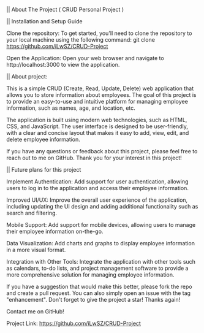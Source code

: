 || About The Project ( CRUD Personal Project )

|| Installation and Setup Guide

Clone the repository: To get started, you'll need to clone the repository to your local machine using the following command: git clone https://github.com/iLwSZ/CRUD-Project

Open the Application: Open your web browser and navigate to http://localhost:3000 to view the application.

|| About project:

This is a simple CRUD (Create, Read, Update, Delete) web application that allows you to store information about employees. The goal of this project is to provide an easy-to-use and intuitive platform for managing employee information, such as names, age, and location, etc.

The application is built using modern web technologies, such as HTML, CSS, and JavaScript. The user interface is designed to be user-friendly, with a clear and concise layout that makes it easy to add, view, edit, and delete employee information.

If you have any questions or feedback about this project, please feel free to reach out to me on GitHub. Thank you for your interest in this project!

|| Future plans for this project

Implement Authentication: Add support for user authentication, allowing users to log in to the application and access their employee information.

Improved UI/UX: Improve the overall user experience of the application, including updating the UI design and adding additional functionality such as search and filtering.

Mobile Support: Add support for mobile devices, allowing users to manage their employee information on-the-go.

Data Visualization: Add charts and graphs to display employee information in a more visual format.

Integration with Other Tools: Integrate the application with other tools such as calendars, to-do lists, and project management software to provide a more comprehensive solution for managing employee information.

If you have a suggestion that would make this better, please fork the repo and create a pull request. You can also simply open an issue with the tag "enhancement". Don't forget to give the project a star! Thanks again!

Contact me on GitHub!

Project Link: https://github.com/iLwSZ/CRUD-Project
